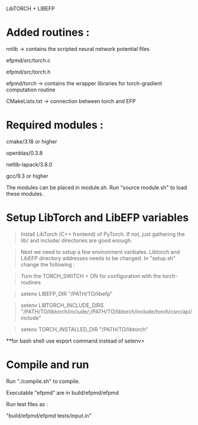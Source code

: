 LibTORCH + LIBEFP


 Added routines :
=====================
nnlib -> contains the scripted neural network potential files

efpmd/src/torch.c

efpmd/src/torch.h

efpmd/torch -> contains the wrapper libraries for torch-gradient computation routine

CMakeLists.txt -> connection between torch and EFP


 Required modules :
=====================
 
cmake/3.18 or higher

openblas/0.3.8

netlib-lapack/3.8.0

gcc/9.3 or higher
 
The modules can be placed in module.sh. Run "source module.sh" to load these modules.


Setup LibTorch and LibEFP variables
===================================
 
>Install LibTorch (C++ frontend) of PyTorch. If not, just gathering the lib/ and include/ directories are good enough.

>Next we need to setup a few environment varibales. Libtorch and LibEFP directory addresses needs to be changed. In "setup.sh" change the following :

> Turn the TORCH_SWITCH = ON for configuration with the torch-routines

>setenv LIBEFP_DIR "/PATH/TO/libefp"

>setenv LIBTORCH_INCLUDE_DIRS "/PATH/TO/libtorch/include/;/PATH/TO/libtorch/include/torch/csrc/api/include"

>setenv TORCH_INSTALLED_DIR "/PATH/TO/libtorch"

**for bash shell use export command instead of setenv>


Compile and run
===============

Run "./compile.sh" to compile.

Executable "efpmd" are in build/efpmd/efpmd

Run test files as :
  
"build/efpmd/efpmd tests/input.in"
